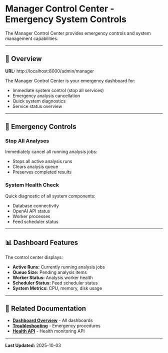 # Manager Control Center - Emergency System Controls

The Manager Control Center provides emergency controls and system management capabilities.

---

## 🎯 Overview

**URL:** http://localhost:8000/admin/manager

The Manager Control Center is your emergency dashboard for:
- Immediate system control (stop all services)
- Emergency analysis cancellation
- Quick system diagnostics
- Service status overview

---

## 🚨 Emergency Controls

### Stop All Analyses
Immediately cancel all running analysis jobs:
- Stops all active analysis runs
- Clears analysis queue
- Preserves completed results

### System Health Check
Quick diagnostic of all system components:
- Database connectivity
- OpenAI API status
- Worker processes
- Feed scheduler status

---

## 📊 Dashboard Features

The control center displays:
- **Active Runs:** Currently running analysis jobs
- **Queue Size:** Pending analysis items
- **Worker Status:** Analysis worker health
- **Scheduler Status:** Feed scheduler status
- **System Metrics:** CPU, memory, disk usage

---

## 🔗 Related Documentation

- **[Dashboard Overview](Dashboard-Overview)** - All dashboards
- **[Troubleshooting](Troubleshooting)** - Emergency procedures
- **[Health API](API-Health)** - Health monitoring API

---

**Last Updated:** 2025-10-03
